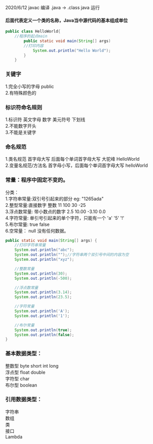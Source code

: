 
 2020/6/12
 javac 编译 .java -> .class
 java 运行 

#### 后面代表定义一个类的名称，Java当中源代码的基本组成单位

```java
public class HelloWorld{
    //程序的起点main
        public static void main(String[] args)
        //打印内容
            System.out.println("Hello World");
        }
    }
```


  ###  关键字  
  1.完全小写的字母 public  
  2.有特殊颜色的  
  
  ###  标识符命名规则  
  1.标识符 英文字母 数字 美元符号 下划线  
  2.不能数字开头   
  3.不能是关键字  
  
  ###  命名规范  
  1.类名规范 首字母大写 后面每个单词首字母大写 大驼峰 HelloWorld  
  2.变量名规范/方法名   首字母小写，后面每个单词首字母大写 helloWorld  
  
  ###  常量：程序中固定不变的。  
  分类：  
   1.字符串常量:双引号引起来的部分         eg: "1265ada"  
   2.整型常量:直接数字 整数                11 100 30 -25  
   3.浮点数常量: 带小数点的数字             2.5 10.00 -3.10 0.0  
   4.字符常量: 单引号引起来的单个字符，只能有一个        'a' '5' '!'  
   5.布尔常量:                             true false  
   6.空常量： null 没有任何数据。  
 
```java
public static void main(String[] args) {
    //打印字符串常量
    System.out.println("abc");
    System.out.println("");//字符串两个双引号中间的内容为空
    System.out.println("xyz");

    //整数常量
    System.out.println(30);
    System.out.println(-500);

    //浮点数常量
    System.out.println(3.14);
    System.out.println(23.5);

    //字符常量
    System.out.println('A');
    System.out.println('1');

    //布尔常量
    System.out.println(true);
    System.out.println(false);
}
```

  ###  基本数据类型：  
  整数型  byte short int long  
  浮点型  float double  
  字符型  char  
  布尔型  boolean  
  
  ###  引用数据类型：  
  字符串  
  数组   
  类   
  接口   
  Lambda
 



